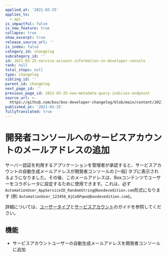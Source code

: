 ```yaml
---
applied_at: '2021-03-25'
applies_to:
  - api
is_impactful: false
is_new_feature: true
collapse: true
show_excerpt: true
release_source_url: ''
is_index: false
category_id: changelog
subcategory_id: ''
id: 2021-03-25-service-account-information-in-developer-console
rank: null
total_steps: null
type: changelog
sibling_id: ''
parent_id: changelog
next_page_id: ''
previous_page_id: 2021-03-25-new-metadata-query-indicies-endpoint
source_url: >-
  https://github.com/box/box-developer-changelog/blob/main/content/2021/03-25-service-account-information-in-developer-console.md
published_at: '2021-03-25'
fullyTranslated: true
---
```

# 開発者コンソールへのサービスアカウントのメールアドレスの追加

サーバー認証を利用するアプリケーションを管理者が承認すると、サービスアカウントの自動生成メールアドレスが開発者コンソールの \[一般] タブに表示されるようになりました。その後、このメールアドレスは、Boxコンテンツでユーザーをコラボレータに設定するために使用できます。これは、必ず`AutomationUser_AppServiceID_RandomString@boxdevedition.com`形式になります (例: `AutomationUser_123456_6jCo6Pqwo@boxdevedition.com`)。

詳細については、[ユーザータイプ][ut]と[サービスアカウント][sa]のガイドを参照してください。

## 機能

* サービスアカウントユーザーの自動生成メールアドレスを開発者コンソールに追加

[ut]: https://developer.box.com/guides/authentication/user-types/

[sa]: https://developer.box.com/guides/authentication/user-types/service-account/
